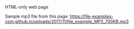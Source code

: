HTML-only web page

Sample mp3 file from this page: https://file-examples-com.github.io/uploads/2017/11/file_example_MP3_700KB.mp3